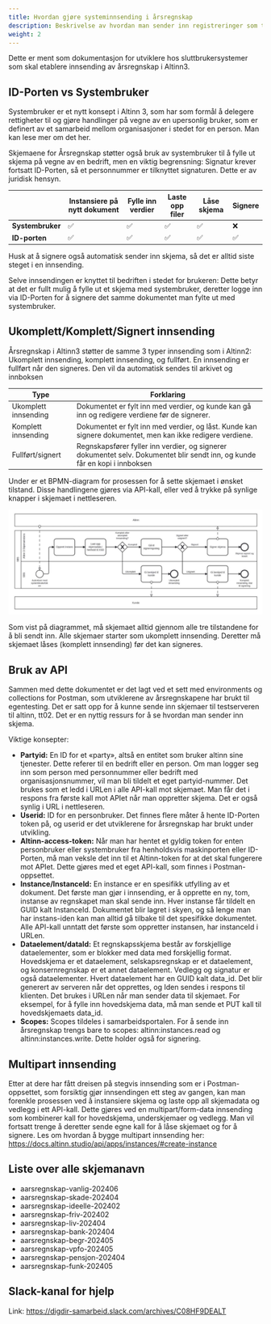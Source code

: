 ```yaml
---
title: Hvordan gjøre systeminnsending i årsregnskap
description: Beskrivelse av hvordan man sender inn registreringer som tredjeleverandør.
weight: 2
---
```


Dette er ment som dokumentasjon for utviklere hos sluttbrukersystemer som skal etablere innsending av årsregnskap i Altinn3.

## ID-Porten vs Systembruker
Systembruker er et nytt konsept i Altinn 3, som har som formål å delegere rettigheter til og
gjøre handlinger på vegne av en upersonlig bruker, som er definert av et samarbeid mellom
organisasjoner i stedet for en person. Man kan lese mer om det her.

Skjemaene for Årsregnskap støtter også bruk av systembruker til å fylle ut skjema på vegne
av en bedrift, men en viktig begrensning: Signatur krever fortsatt ID-Porten, så et
personnummer er tilknyttet signaturen. Dette er av juridisk hensyn.

|              | Instansiere på nytt dokument | Fylle inn verdier | Laste opp filer | Låse skjema | Signere |
|--------------|------------------------------|-------------------|-----------------|-------------|---------|
| **Systembruker** | ✅                            | ✅                 | ✅               | ✅           | ❌       |
| **ID-porten**    | ✅                            | ✅                 | ✅               | ✅           | ✅       |

Husk at å signere også automatisk sender inn skjema, så det er alltid siste steget i en
innsending.

Selve innsendingen er knyttet til bedriften i stedet for brukeren: Dette betyr at det er fullt
mulig å fylle ut et skjema med systembruker, deretter logge inn via ID-Porten for å signere
det samme dokumentet man fylte ut med systembruker.

## Ukomplett/Komplett/Signert innsending
Årsregnskap i Altinn3 støtter de samme 3 typer innsending som i Altinn2: Ukomplett
innsending, komplett innsending, og fullført. En innsending er fullført når den signeres. Den
vil da automatisk sendes til arkivet og innboksen

| Type                | Forklaring                                                                                                                  |
|---------------------|-----------------------------------------------------------------------------------------------------------------------------|
| Ukomplett innsending| Dokumentet er fylt inn med verdier, og kunde kan gå inn og redigere verdiene før de signerer.                               |
| Komplett innsending | Dokumentet er fylt inn med verdier, og låst. Kunde kan signere dokumentet, men kan ikke redigere verdiene.                  |
| Fullført/signert    | Regnskapsfører fyller inn verdier, og signerer dokumentet selv. Dokumentet blir sendt inn, og kunde får en kopi i innboksen |
 

Under er et BPMN-diagram for prosessen for å sette skjemaet i ønsket tilstand. Disse
handlingene gjøres via API-kall, eller ved å trykke på synlige knapper i skjemaet i
nettleseren.

![BPMN diagram](aarsregnskap-innsending-modell.png)

Som vist på diagrammet, må skjemaet alltid gjennom alle tre tilstandene for å bli sendt inn.
Alle skjemaer starter som ukomplett innsending. Deretter må skjemaet låses (komplett
innsending) før det kan signeres.

## Bruk av API
Sammen med dette dokumentet er det lagt ved et sett med environments og collections
for Postman, som utviklerene av årsregnskapene har brukt til egentesting. Det er satt opp
for å kunne sende inn skjemaer til testserveren til altinn, tt02. Det er en nyttig ressurs for å
se hvordan man sender inn skjema.

Viktige konsepter:
* **Partyid:** En ID for et «party», altså en entitet som bruker altinn sine tjenester. Dette referer
til en bedrift eller en person. Om man logger seg inn som person med personnummer eller
bedrift med organisasjonsnummer, vil man bli tildelt et eget partyid-nummer. Det brukes
som et ledd i URLen i alle API-kall mot skjemaet. Man får det i respons fra første kall mot
APIet når man oppretter skjema. Det er også synlig i URL i nettleseren. 
* **Userid:** ID for en personbruker. Det finnes flere måter å hente ID-Porten token på, og
userid er det utviklerene for årsregnskap har brukt under utvikling. 
* **Altinn-access-token:** Når man har hentet et gyldig token for enten personbruker eller
systembruker fra henholdsvis maskinporten eller ID-Porten, må man veksle det inn til et
Altinn-token for at det skal fungerere mot APIet. Dette gjøres med et eget API-kall, som
finnes i Postman-oppsettet. 
* **Instance/InstanceId:** En instance er en spesifikk utfylling av et dokument. Det første man
gjør i innsending, er å opprette en ny, tom, instanse av regnskapet man skal sende inn.
Hver instanse får tildelt en GUID kalt InstanceId. Dokumentet blir lagret i skyen, og så lenge
man har instans-iden kan man alltid gå tilbake til det spesifikke dokumentet. Alle API-kall
unntatt det første som oppretter instansen, har instanceId i URLen. 
* **Dataelement/dataId:** Et regnskapsskjema består av forskjellige dataelementer, som er
blokker med data med forskjellig format. Hovedskjema er et dataelement,
selskapsregnskap er et dataelement, og konsernregnskap er et annet dataelement.
Vedlegg og signatur er også dataelementer. Hvert dataelement har en GUID kalt data_id.
Det blir generert av serveren når det opprettes, og Iden sendes i respons til klienten. Det
brukes i URLen når man sender data til skjemaet. For eksempel, for å fylle inn
hovedskjema data, må man sende et PUT kall til hovedskjemaets data_id. 
* **Scopes:** Scopes tildeles i samarbeidsportalen. For å sende inn årsregnskap trengs bare to
scopes: altinn:instances.read og altinn:instances.write. Dette holder også for signering.


## Multipart innsending
Etter at dere har fått dreisen på stegvis innsending som er i Postman-oppsettet, som
forsiktig gjør innsendingen ett steg av gangen, kan man forenkle prosessen ved å
instansiere skjema og laste opp all skjemadata og vedlegg i ett API-kall. Dette gjøres ved en
multipart/form-data innsending som kombinerer kall for hovedskjema, underskjemaer og
vedlegg. Man vil fortsatt trenge å deretter sende egne kall for å låse skjemaet og for å
signere. Les om hvordan å bygge multipart innsending her:
https://docs.altinn.studio/api/apps/instances/#create-instance

## Liste over alle skjemanavn
- aarsregnskap-vanlig-202406 
- aarsregnskap-skade-202404 
- aarsregnskap-ideelle-202402 
- aarsregnskap-friv-202402 
- aarsregnskap-liv-202404 
- aarsregnskap-bank-202404 
- aarsregnskap-begr-202405 
- aarsregnskap-vpfo-202405 
- aarsregnskap-pensjon-202404 
- aarsregnskap-funk-202405

## Slack-kanal for hjelp
Link: https://digdir-samarbeid.slack.com/archives/C08HF9DEALT




